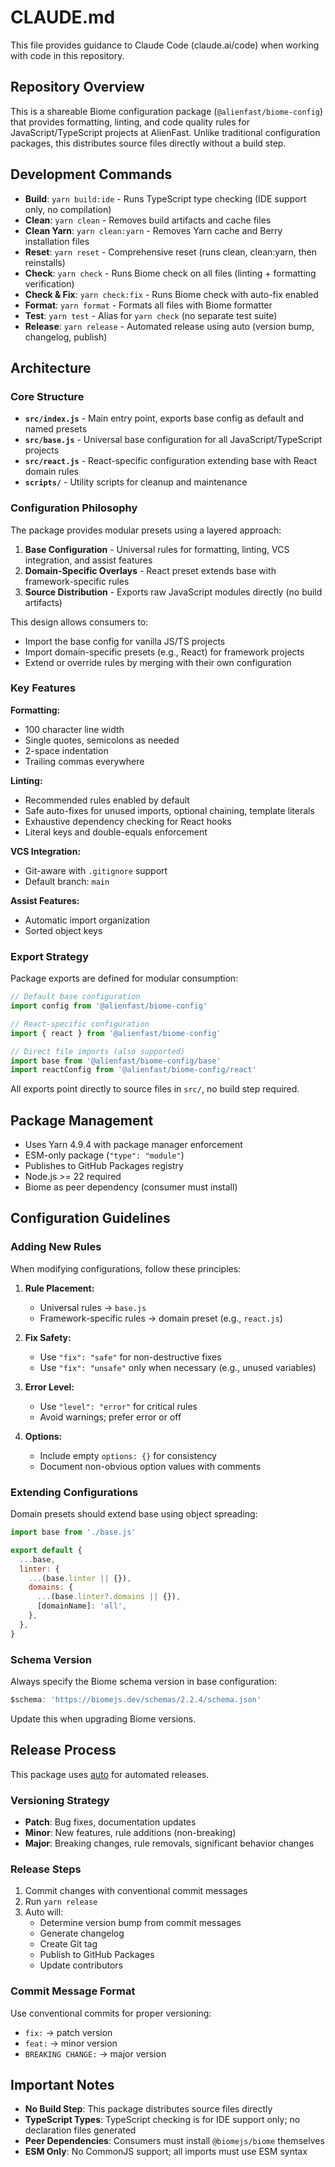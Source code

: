# CLAUDE.md

This file provides guidance to Claude Code (claude.ai/code) when working with code in this repository.

## Repository Overview

This is a shareable Biome configuration package (`@alienfast/biome-config`) that provides formatting, linting, and code quality rules for JavaScript/TypeScript projects at AlienFast. Unlike traditional configuration packages, this distributes source files directly without a build step.

## Development Commands

- **Build**: `yarn build:ide` - Runs TypeScript type checking (IDE support only, no compilation)
- **Clean**: `yarn clean` - Removes build artifacts and cache files
- **Clean Yarn**: `yarn clean:yarn` - Removes Yarn cache and Berry installation files
- **Reset**: `yarn reset` - Comprehensive reset (runs clean, clean:yarn, then reinstalls)
- **Check**: `yarn check` - Runs Biome check on all files (linting + formatting verification)
- **Check & Fix**: `yarn check:fix` - Runs Biome check with auto-fix enabled
- **Format**: `yarn format` - Formats all files with Biome formatter
- **Test**: `yarn test` - Alias for `yarn check` (no separate test suite)
- **Release**: `yarn release` - Automated release using auto (version bump, changelog, publish)

## Architecture

### Core Structure

- **`src/index.js`** - Main entry point, exports base config as default and named presets
- **`src/base.js`** - Universal base configuration for all JavaScript/TypeScript projects
- **`src/react.js`** - React-specific configuration extending base with React domain rules
- **`scripts/`** - Utility scripts for cleanup and maintenance

### Configuration Philosophy

The package provides modular presets using a layered approach:

1. **Base Configuration** - Universal rules for formatting, linting, VCS integration, and assist features
2. **Domain-Specific Overlays** - React preset extends base with framework-specific rules
3. **Source Distribution** - Exports raw JavaScript modules directly (no build artifacts)

This design allows consumers to:
- Import the base config for vanilla JS/TS projects
- Import domain-specific presets (e.g., React) for framework projects
- Extend or override rules by merging with their own configuration

### Key Features

**Formatting:**
- 100 character line width
- Single quotes, semicolons as needed
- 2-space indentation
- Trailing commas everywhere

**Linting:**
- Recommended rules enabled by default
- Safe auto-fixes for unused imports, optional chaining, template literals
- Exhaustive dependency checking for React hooks
- Literal keys and double-equals enforcement

**VCS Integration:**
- Git-aware with `.gitignore` support
- Default branch: `main`

**Assist Features:**
- Automatic import organization
- Sorted object keys

### Export Strategy

Package exports are defined for modular consumption:

```javascript
// Default base configuration
import config from '@alienfast/biome-config'

// React-specific configuration
import { react } from '@alienfast/biome-config'

// Direct file imports (also supported)
import base from '@alienfast/biome-config/base'
import reactConfig from '@alienfast/biome-config/react'
```

All exports point directly to source files in `src/`, no build step required.

## Package Management

- Uses Yarn 4.9.4 with package manager enforcement
- ESM-only package (`"type": "module"`)
- Publishes to GitHub Packages registry
- Node.js >= 22 required
- Biome as peer dependency (consumer must install)

## Configuration Guidelines

### Adding New Rules

When modifying configurations, follow these principles:

1. **Rule Placement:**
   - Universal rules → `base.js`
   - Framework-specific rules → domain preset (e.g., `react.js`)

2. **Fix Safety:**
   - Use `"fix": "safe"` for non-destructive fixes
   - Use `"fix": "unsafe"` only when necessary (e.g., unused variables)

3. **Error Level:**
   - Use `"level": "error"` for critical rules
   - Avoid warnings; prefer error or off

4. **Options:**
   - Include empty `options: {}` for consistency
   - Document non-obvious option values with comments

### Extending Configurations

Domain presets should extend base using object spreading:

```javascript
import base from './base.js'

export default {
  ...base,
  linter: {
    ...(base.linter || {}),
    domains: {
      ...(base.linter?.domains || {}),
      [domainName]: 'all',
    },
  },
}
```

### Schema Version

Always specify the Biome schema version in base configuration:

```javascript
$schema: 'https://biomejs.dev/schemas/2.2.4/schema.json'
```

Update this when upgrading Biome versions.

## Release Process

This package uses [auto](https://intuit.github.io/auto/) for automated releases.

### Versioning Strategy

- **Patch**: Bug fixes, documentation updates
- **Minor**: New features, rule additions (non-breaking)
- **Major**: Breaking changes, rule removals, significant behavior changes

### Release Steps

1. Commit changes with conventional commit messages
2. Run `yarn release`
3. Auto will:
   - Determine version bump from commit messages
   - Generate changelog
   - Create Git tag
   - Publish to GitHub Packages
   - Update contributors

### Commit Message Format

Use conventional commits for proper versioning:

- `fix:` → patch version
- `feat:` → minor version
- `BREAKING CHANGE:` → major version

## Important Notes

- **No Build Step**: This package distributes source files directly
- **TypeScript Types**: TypeScript checking is for IDE support only; no declaration files generated
- **Peer Dependencies**: Consumers must install `@biomejs/biome` themselves
- **ESM Only**: No CommonJS support; all imports must use ESM syntax